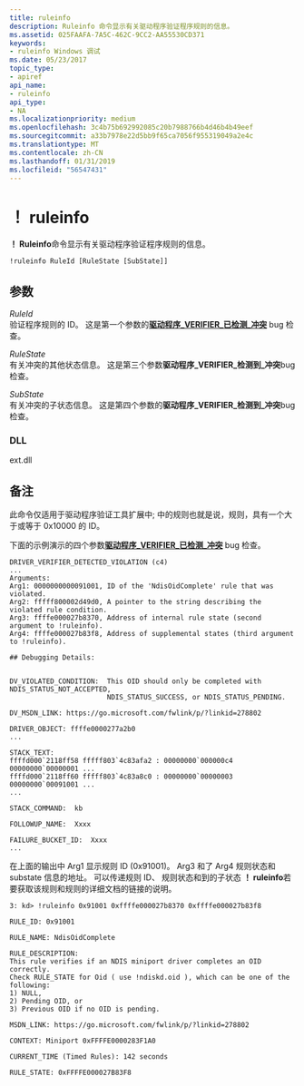 ```yaml
---
title: ruleinfo
description: Ruleinfo 命令显示有关驱动程序验证程序规则的信息。
ms.assetid: 025FAAFA-7A5C-462C-9CC2-AA55530CD371
keywords:
- ruleinfo Windows 调试
ms.date: 05/23/2017
topic_type:
- apiref
api_name:
- ruleinfo
api_type:
- NA
ms.localizationpriority: medium
ms.openlocfilehash: 3c4b75b692992085c20b7988766b4d46b4b49eef
ms.sourcegitcommit: a33b7978e22d5bb9f65ca7056f955319049a2e4c
ms.translationtype: MT
ms.contentlocale: zh-CN
ms.lasthandoff: 01/31/2019
ms.locfileid: "56547431"
---
```

# <a name="ruleinfo"></a>！ ruleinfo


**！ Ruleinfo**命令显示有关驱动程序验证程序规则的信息。

```dbgcmd
!ruleinfo RuleId [RuleState [SubState]]
```

## <a name="span-idddkptovdbgspanspan-idddkptovdbgspanparameters"></a><span id="ddk__ptov_dbg"></span><span id="DDK__PTOV_DBG"></span>参数


<span id="_______RuleId______"></span><span id="_______ruleid______"></span><span id="_______RULEID______"></span> *RuleId*   
验证程序规则的 ID。 这是第一个参数的[**驱动程序\_VERIFIER\_已检测\_冲突**](bug-check-0xc4--driver-verifier-detected-violation.md) bug 检查。

<span id="_______RuleState______"></span><span id="_______rulestate______"></span><span id="_______RULESTATE______"></span> *RuleState*   
有关冲突的其他状态信息。 这是第三个参数**驱动程序\_VERIFIER\_检测到\_冲突**bug 检查。

<span id="_______SubState______"></span><span id="_______substate______"></span><span id="_______SUBSTATE______"></span> *SubState*   
有关冲突的子状态信息。 这是第四个参数的**驱动程序\_VERIFIER\_检测到\_冲突**bug 检查。

### <a name="span-iddllspanspan-iddllspandll"></a><span id="DLL"></span><span id="dll"></span>DLL

ext.dll

<a name="remarks"></a>备注
-------

此命令仅适用于驱动程序验证工具扩展中; 中的规则也就是说，规则，具有一个大于或等于 0x10000 的 ID。

下面的示例演示的四个参数[**驱动程序\_VERIFIER\_已检测\_冲突**](bug-check-0xc4--driver-verifier-detected-violation.md) bug 检查。

```dbgcmd
DRIVER_VERIFIER_DETECTED_VIOLATION (c4)
...
Arguments:
Arg1: 0000000000091001, ID of the 'NdisOidComplete' rule that was violated.
Arg2: fffff800002d49d0, A pointer to the string describing the violated rule condition.
Arg3: ffffe000027b8370, Address of internal rule state (second argument to !ruleinfo).
Arg4: ffffe000027b83f8, Address of supplemental states (third argument to !ruleinfo).

## Debugging Details:


DV_VIOLATED_CONDITION:  This OID should only be completed with NDIS_STATUS_NOT_ACCEPTED, 
                        NDIS_STATUS_SUCCESS, or NDIS_STATUS_PENDING.

DV_MSDN_LINK: https://go.microsoft.com/fwlink/p/?linkid=278802

DRIVER_OBJECT: ffffe0000277a2b0
...

STACK_TEXT:  
ffffd000`2118ff58 fffff803`4c83afa2 : 00000000`000000c4 00000000`00000001 ...
ffffd000`2118ff60 fffff803`4c83a8c0 : 00000000`00000003 00000000`00091001 ...
...

STACK_COMMAND:  kb

FOLLOWUP_NAME:  Xxxx

FAILURE_BUCKET_ID:  Xxxx
...
```

在上面的输出中 Arg1 显示规则 ID (0x91001)。 Arg3 和了 Arg4 规则状态和 substate 信息的地址。 可以传递规则 ID、 规则状态和到的子状态 **！ ruleinfo**若要获取该规则和规则的详细文档的链接的说明。

```dbgcmd
3: kd> !ruleinfo 0x91001 0xffffe000027b8370 0xffffe000027b83f8

RULE_ID: 0x91001

RULE_NAME: NdisOidComplete

RULE_DESCRIPTION:
This rule verifies if an NDIS miniport driver completes an OID correctly.
Check RULE_STATE for Oid ( use !ndiskd.oid ), which can be one of the following:
1) NULL,
2) Pending OID, or
3) Previous OID if no OID is pending.

MSDN_LINK: https://go.microsoft.com/fwlink/p/?linkid=278802

CONTEXT: Miniport 0xFFFFE0000283F1A0

CURRENT_TIME (Timed Rules): 142 seconds

RULE_STATE: 0xFFFFE000027B83F8
```

 

 





